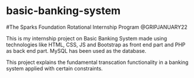# basic-banking-system

#The Sparks Foundation Rotational Internship Program
@GRIPJANUARY22

This is my internship project on Basic Banking System made using technologies like HTML, CSS, JS and Bootstrap as front end part and PHP as back end part.
MySQL has been used as the database.

This project explains the fundamental transcation functionality in a banking system applied with certain constraints.
